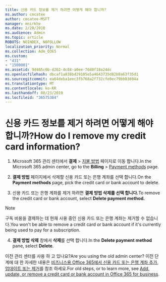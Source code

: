 ```yaml
---
title: 신용 카드 정보를 제거 하려면 어떻게 해야 합니까?
ms.author: cmcatee
author: cmcatee-MSFT
manager: mnirkhe
ms.date: 2/20/2018
ms.audience: Admin
ms.topic: article
ROBOTS: NOINDEX, NOFOLLOW
localization_priority: Normal
ms.collection: Adm_O365
ms.custom:
- "431"
- "1500001"
ms.assetid: 9d465c0b-d262-4c84-a0ee-76d0f18a24dc
ms.openlocfilehash: dbcaf1a838bd29105e5a4643735d82b8a63f35d1
ms.sourcegitcommit: ea64deba1eec3fb768a2f732cfe0ec79bb03694a
ms.translationtype: MT
ms.contentlocale: ko-KR
ms.lasthandoff: 08/23/2019
ms.locfileid: "36575384"
---
```

# <a name="how-do-i-remove-my-credit-card-information"></a><span data-ttu-id="c0ec0-102">신용 카드 정보를 제거 하려면 어떻게 해야 합니까?</span><span class="sxs-lookup"><span data-stu-id="c0ec0-102">How do I remove my credit card information?</span></span>

1. <span data-ttu-id="c0ec0-103">Microsoft 365 관리 센터에서 **결제** \> [지불 방법](https://go.microsoft.com/fwlink/p/?linkid=2018806) 페이지로 이동 합니다.</span><span class="sxs-lookup"><span data-stu-id="c0ec0-103">In the Microsoft 365 admin center, go to the **Billing** \> [Payment methods](https://go.microsoft.com/fwlink/p/?linkid=2018806) page.</span></span>

2. <span data-ttu-id="c0ec0-104">**결제 방법** 페이지에서 삭제할 신용 카드 또는 은행 계좌를 선택 합니다.</span><span class="sxs-lookup"><span data-stu-id="c0ec0-104">On the **Payment methods** page, pick the credit card or bank account to delete.</span></span>

3. <span data-ttu-id="c0ec0-105">신용 카드 또는 은행 계좌를 제거 하려면 **결제 방법 삭제를 선택 합니다.**</span><span class="sxs-lookup"><span data-stu-id="c0ec0-105">To remove the credit card or bank account, select **Delete payment method.**</span></span>

> [!NOTE]
> <span data-ttu-id="c0ec0-106">구독 비용을 결제하는 데 현재 사용 중인 신용 카드 또는 은행 계좌는 제거할 수 없습니다.</span><span class="sxs-lookup"><span data-stu-id="c0ec0-106">You won't be able to remove a credit card or bank account if it's currently being used to pay for a subscription.</span></span>

4. <span data-ttu-id="c0ec0-107">**결제 방법 삭제** 창에서 **삭제**를 선택 합니다.</span><span class="sxs-lookup"><span data-stu-id="c0ec0-107">In the **Delete payment method** pane, select **Delete**.</span></span>

<span data-ttu-id="c0ec0-108">이전 관리 센터를 사용 하 고 있나요?</span><span class="sxs-lookup"><span data-stu-id="c0ec0-108">Are you using the old admin center?</span></span> <span data-ttu-id="c0ec0-109">이전 단계에 대 한 자세한 내용은 [비즈니스용 Office 365에서 신용 카드 또는 은행 계좌 추가, 업데이트 또는 제거](https://docs.microsoft.com/office365/admin/subscriptions-and-billing/add-update-or-remove-credit-card-or-bank-account)를 참조 하세요.</span><span class="sxs-lookup"><span data-stu-id="c0ec0-109">For old steps, or to learn more, see [Add, update, or remove a credit card or bank account in Office 365 for business](https://docs.microsoft.com/office365/admin/subscriptions-and-billing/add-update-or-remove-credit-card-or-bank-account).</span></span>